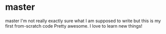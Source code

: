 # master
master
I'm not really exactly sure what I am supposed to write but this is my first from-scratch code
Pretty awesome. I love to learn new things!
